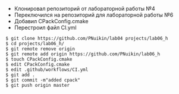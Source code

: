 - Клонировал репозиторий от лабораторной работы №4
- Переключился на репозиторий для лабораторной работы №6
- Добавил CPackConfig.cmake
- Перестроил файл CI.yml

```console
$ git clone https://github.com/PNuikin/lab04 projects/lab06_h
$ cd projects/lab06_h/
$ git remote remove origin 
$ git remote add origin https://github.com/PNuikin/lab06_h
$ touch CPackConfig.cmake
$ edit CPackConfig.cmake 
$ edit .github/workflows/CI.yml
$ git add .
$ git commit -m"added cpack"
$ git push origin master
```